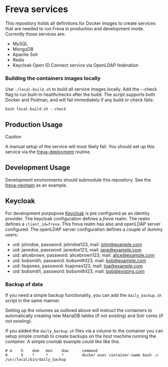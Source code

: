 # Freva services

This repository holds all definitions for Docker images to create services
that are needed to run Freva in production and development mode. Currently
those services are:

- MySQL
- MongoDB
- Apache Solr
- Redis
- Keycloak Open ID Connect service via OpenLDAP federation

### Building the containers images locally
Use `./local-build.sh` to build all service images locally.
Add the --check flag to run built-in healthchecks after the build.
The script supports both Docker and Podman, and will fail immediately
if any build or check fails:

```console
bash local-build.sh --check
```

## Production Usage
> [!CAUTION]
> A manual setup of the service will most likely fail. You should set up this
> service via the [freva-deployment](https://freva-deployment.readthedocs.io/en/latest/)
> routine.

## Development Usage
Development environments should submodule this repository. See the
[freva-nextgen](https://github.com/FREVA-CLINT/freva-nextgen) as an example.

## Keycloak
For development purpupose [Keycloak](https://www.keycloak.org) is pre configured
as an identity provider.
The keycloak configuration defines a *freva* realm. The realm defines a
``client_id=freva``. This freva realm has also
and openLDAP server configured. The openLDAP server configuration defines a
couple of dummy users:

- uid: johndoe, password: johndoe123, mail: john@example.com
- uid: janedoe, password: janedoe123, mail: jane@example.com
- uid: alicebrown, password: alicebrown123, mail: alice@example.com
- uid: bobsmith, password: bobsmith123, mail: bob@example.com
- uid: lisajones, password: lisajones123, mail: lisa@example.com
- uid: bobsmith, password: bobsmith123, mail: bob@existing.com

### Backup of data
If you need a simple backup functionality, you can add the `daily_backup.sh`
script in the same manner.

Setting up the volumes as outlined above will instruct the containers to
automatically creating new MariaDB tables (if not existing) and Solr cores
(if not existing).


If you added the `daily_backup.sh` files via a volume to the container you can
setup simple crontab to create backups on the *host* machine running
the container. A simple crontab example could like like this.

```
# m    h    dom   mon    dow      command
0      5    *     *      *        docker exec container-name bash -c /usr/local/bin/daily_backup
```
